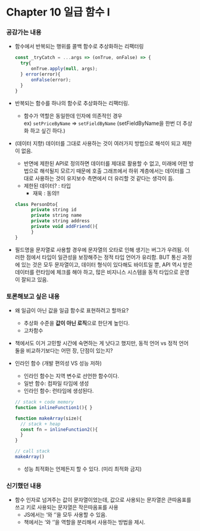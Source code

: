 <h1>Chapter 10 일급 함수 I</h1>

### **공감가는 내용**

- 함수에서 반복되는 행위를 콜백 함수로 추상화하는 리팩터링

  ```jsx
  const _tryCatch = ...args => (onTrue, onFalse) => {
  	try{
  		onTrue.apply(null, args);
  	} error(error){
  		onFalse(error);
  	}
  }
  ```

- 반복되는 함수를 하나의 함수로 추상화하는 리팩터링.

  - 함수가 역할은 동일한데 인자에 의존적인 경우 ex) `setPriceByName` => `setFieldByName` (setFieldByName을 한번 더 추상화 하고 싶긴 하다.)

- (데이터 지향) 데이터를 그대로 사용하는 것이 여러가지 방법으로 해석이 되고 제한이 없음.

  - 반면에 제한된 API로 정의하면 데이터를 제대로 활용할 수 없고, 미래에 어떤 방법으로 해석될지 모르기 때문에 호출 그래프에서 하위 계층에서는 데이터를 그대로 사용하는 것이 유지보수 측면에서 더 유리할 것 같다는 생각이 듬.
  - 제한된 데이터? : 타입
    - 재욱 : 동의!!

  ```jsx
  class PersonDto{
  		private string id
  		private string name
  		private string address
  		private void addFriend(){
  		}
  }
  ```

- 필드명을 문자열로 사용할 경우에 문자열의 오타로 인해 생기는 버그가 우려됨. 이러한 점에서 타입이 일관성을 보장해주는 정적 타입 언어가 유리함. BUT 통신 과정에 있는 것은 모두 문자열이고, 데이터 형식이 있다해도 바이트일 뿐, API 역시 받은 데이터를 런타임에 체크를 해야 하고, 많은 비지니스 시스템을 동적 타입으로 운영이 잘되고 있음.

### **토론해보고 싶은 내용**

- 왜 일급이 아닌 값을 일급 함수로 표현하려고 할까요?

  - 추상화 수준을 **값이 아닌 로직**으로 한단계 높인다.
  - 고차함수

- 책에서도 이거 고민할 시간에 숙면하는 게 낫다고 했지만, 동적 언어 vs 정적 언어 둘을 비교하기보다는 어떤 장, 단점이 있는지?

- 인라인 함수 (개발 편의성 VS 성능 저하)

  - 인라인 함수는 지역 변수로 선언한 함수이다.
  - 일반 함수: 컴파일 타임에 생성
  - 인라인 함수: 런타임에 생성된다.

  ```jsx
  // stack + code memory
  function inlineFunction1(){ }
  
  function makeArray(size){
  	// stack + heap
  	const fn = inlineFunction2(){
    }
  }
  
  // call stack
  makeArray()
  ```

  - 성능 최적화는 언제든지 할 수 있다. (미리 최적화 금지)

### **신기했던 내용**

- 함수 인자로 넘겨주는 값이 문자열이었는데, 값으로 사용되는 문자열은 큰따옴표를 쓰고 키로 사용되는 문자열은 작은따옴표를 사용
  - JS에서는 ‘와 ‘’을 모두 사용할 수 있음.
  - 책에서는 ‘와 ‘’을 역할을 분리해서 사용하는 방법을 제시.